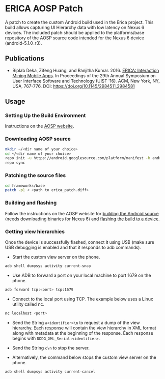 ERICA AOSP Patch
=====

A patch to create the custom Android build used in the Erica project. This build allows capturing UI Hierarchy data with low latency on Nexus 6 devices. The included patch should be applied to the platforms/base repository of the AOSP source code intended for the Nexus 6 device (android-5.1.0_r3).

Publications
------------

* Biplab Deka, Zifeng Huang, and Ranjitha Kumar. 2016. [ERICA: Interaction Mining Mobile Apps](http://ranjithakumar.net/resources/deka-uist2016-erica.pdf). In Proceedings of the 29th Annual Symposium on User Interface Software and Technology (UIST '16). ACM, New York, NY, USA, 767-776. DOI: https://doi.org/10.1145/2984511.2984581

## Usage

### Setting Up the Build Environment
Instructions on the [AOSP website](https://source.android.com/source/initializing.html).

### Downloading AOSP source
```bash
mkdir ~/<dir name of your choice>
cd ~/<dir name of your choice>
repo init -u https://android.googlesource.com/platform/manifest -b android-5.1.0_r3
repo sync
```

### Patching the source files
```bash
cd frameworks/base
patch -p1 < <path to erica_patch.diff>
```

### Building and flashing
Follow the instructions on the AOSP website for [building the Android source](https://source.android.com/source/building.html) (needs downloading binaries for Nexus 6) and [flashing the build to a device](https://source.android.com/source/running.html).

### Getting view hierarchies
Once the device is successfully flashed, connect it using USB (make sure USB debugging is enabled and that it responds to adb commands).

* Start the custom view server on the phone.
```bash
adb shell dumpsys activity current-snap
```
* Use ADB to forward a port on your local machine to port 1679 on the phone.
```bash
adb forward tcp:<port> tcp:1679
```
* Connect to the local port using TCP. The example below uses a Linux utility
called nc.
```bash
nc localhost <port>
```
* Send the String ```a<identifier>\n``` to request a dump of the view hierarchy. Each response will contain the view hierarchy in XML format along with metadata at the beginning of the response. Each response begins with ```DDDG_XML_Serial:<identifier>```.

* Send the String ```c\n``` to stop the server.

* Alternatively, the command below stops the custom view server on the phone.
```bash
adb shell dumpsys activity current-cancel
```
